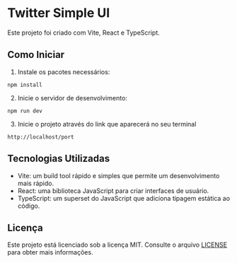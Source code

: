 # Twitter Simple UI

Este projeto foi criado com Vite, React e TypeScript.

## Como Iniciar

1. Instale os pacotes necessários:
```
npm install
```

2. Inicie o servidor de desenvolvimento:
```
npm run dev
```

3. Inicie o projeto através do link que aparecerá no seu terminal
```
http://localhost/port
```

## Tecnologias Utilizadas


 - Vite: um build tool rápido e simples que permite um desenvolvimento mais rápido.
 - React: uma biblioteca JavaScript para criar interfaces de usuário.
 - TypeScript: um superset do JavaScript que adiciona tipagem estática ao código.

## Licença

Este projeto está licenciado sob a licença MIT. Consulte o arquivo [LICENSE](LICENSE.md) para obter mais informações.